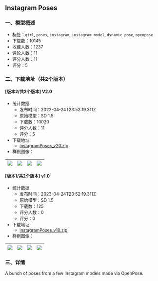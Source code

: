 ## Instagram Poses
### 一、模型概述

- 标签：`girl`, `poses`, `instagram`, `instagram model`, `dynamic pose`, `openpose`
- 下载数：10145
- 收藏人数：1237
- 评论人数：11
- 评分人数：11
- 评分：5

### 二、下载地址（共2个版本）

#### [版本2/共2个版本] V2.0

- 统计数据
  - 发布时间：2023-04-24T23:52:19.311Z
  - 原始模型：SD 1.5
  - 下载数：10020
  - 评分人数：11
  - 评分：5
- 下载地址
  - [instagramPoses_v20.zip](https://civitai.com/api/download/models/22375)
- 样例图像：

| <img src="https://image.civitai.com/xG1nkqKTMzGDvpLrqFT7WA/634d4de0-cd37-4412-eacf-f3952b619000/width=450/240705.jpeg" /> | <img src="https://image.civitai.com/xG1nkqKTMzGDvpLrqFT7WA/3f0540ef-4a1d-4c0d-19dc-9db7b729bb00/width=450/240710.jpeg" /> | <img src="https://image.civitai.com/xG1nkqKTMzGDvpLrqFT7WA/78fa85cd-917d-4cb9-4071-d3e596641e00/width=450/240709.jpeg" /> | <img src="https://image.civitai.com/xG1nkqKTMzGDvpLrqFT7WA/7a3390e8-6f0b-4e7d-3eeb-21d23e0e0700/width=450/240708.jpeg" /> |
| ---- | ---- | ---- | ---- |

#### [版本1/共2个版本] v1.0

- 统计数据
  - 发布时间：2023-04-24T23:52:19.311Z
  - 原始模型：SD 1.5
  - 下载数：125
  - 评分人数：0
  - 评分：0
- 下载地址
  - [instagramPoses_v10.zip](https://civitai.com/api/download/models/54565)
- 样例图像：

| <img src="https://image.civitai.com/xG1nkqKTMzGDvpLrqFT7WA/b5248d26-ac09-44b4-e239-d7e377c07400/width=450/590317.jpeg" /> | <img src="https://image.civitai.com/xG1nkqKTMzGDvpLrqFT7WA/fb094f71-e686-4018-4095-60c6b9093600/width=450/590320.jpeg" /> | <img src="https://image.civitai.com/xG1nkqKTMzGDvpLrqFT7WA/ed9d9726-4a5b-4186-8372-67dfcd928100/width=450/590318.jpeg" /> | <img src="https://image.civitai.com/xG1nkqKTMzGDvpLrqFT7WA/b9e25184-d5ec-4a92-19f0-c3b1dc04d500/width=450/590319.jpeg" /> |
| ---- | ---- | ---- | ---- |


### 三、详情
<p>A bunch of poses from a few Instagram models made via OpenPose.</p>